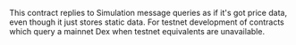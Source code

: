 This contract replies to Simulation message queries as if it's got price data, even though it just stores static data. For testnet development of contracts which query a mainnet Dex when testnet equivalents are unavailable.